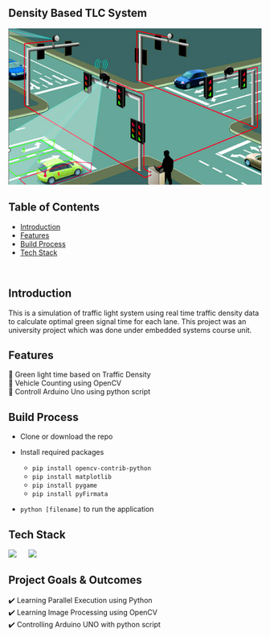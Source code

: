 ## Density Based TLC System

![cover](cover.png)

## Table of Contents

- [Introduction](#introduction)
- [Features](#features)
- [Build Process](#build-process)
- [Tech Stack](#tech-stack)

<br/>

## Introduction

This is a simulation of traffic light system using real time traffic density data to calculate optimal green signal time for each lane. This project was an university project which was done under embedded systems course unit.

## Features

🚀 Green light time based on Traffic Density <br/>
🚀 Vehicle Counting using OpenCV <br/>
🚀 Controll Arduino Uno using python script

## Build Process

- Clone or download the repo

- Install required packages

  - `pip install opencv-contrib-python`
  - `pip install matplotlib`
  - `pip install pygame`
  - `pip install pyFirmata`

- `python [filename]` to run the application

## Tech Stack

<p float="left">
    <img src="https://cdn.sanity.io/images/1z5g6za5/production/bd2a6de3d6a228a66c977bcbb241bcde4a42b17d-64x64.png?w=2000&fit=max&auto=format" width="60"  style="padding-right:20px"/>
    <img src="https://cdn.sanity.io/images/1z5g6za5/production/08a80d64e4f831d3aeaba1106f14f46f678a9c7e-2623x2436.png?w=2000&fit=max&auto=format" width="60"  style="padding-right:20px"/>

## Project Goals & Outcomes

✔️ Learning Parallel Execution using Python <br/>
✔️ Learning Image Processing using OpenCV <br/>
✔️ Controlling Arduino UNO with python script
